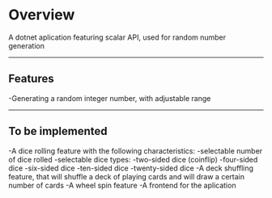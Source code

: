 # Overview

A dotnet aplication featuring scalar API, used for random number generation

---

## Features

-Generating a random integer number, with adjustable range 

---

## To be implemented

-A dice rolling feature with the following characteristics:
 -selectable number of dice rolled
 -selectable dice types:
   -two-sided dice (coinflip)
   -four-sided dice
   -six-sided dice
   -ten-sided dice
   -twenty-sided dice
-A deck shuffling feature, that will shuffle a deck of playing cards and will draw a certain number of cards
-A wheel spin feature
-A frontend for the aplication
